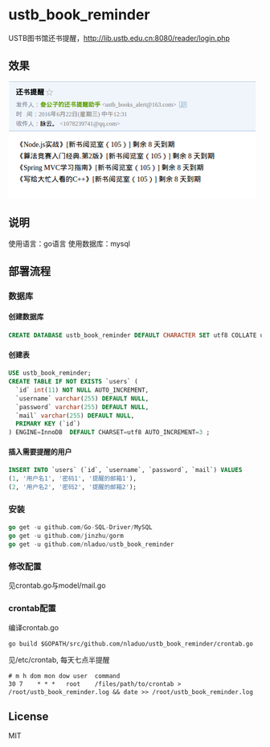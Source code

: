 # ustb_book_reminder
USTB图书馆还书提醒，http://lib.ustb.edu.cn:8080/reader/login.php
## 效果
![](./result.png)
## 说明
使用语言：go语言
使用数据库：mysql

## 部署流程
### 数据库
#### 创建数据库
``` sql
CREATE DATABASE ustb_book_reminder DEFAULT CHARACTER SET utf8 COLLATE utf8_general_ci;
```
#### 创建表
``` sql
USE ustb_book_reminder;
CREATE TABLE IF NOT EXISTS `users` (
  `id` int(11) NOT NULL AUTO_INCREMENT,
  `username` varchar(255) DEFAULT NULL,
  `password` varchar(255) DEFAULT NULL,
  `mail` varchar(255) DEFAULT NULL,
  PRIMARY KEY (`id`)
) ENGINE=InnoDB  DEFAULT CHARSET=utf8 AUTO_INCREMENT=3 ;
```
#### 插入需要提醒的用户
``` sql
INSERT INTO `users` (`id`, `username`, `password`, `mail`) VALUES
(1, '用户名1', '密码1', '提醒的邮箱1'),
(2, '用户名2', '密码2', '提醒的邮箱2');
```

### 安装
``` go
go get -u github.com/Go-SQL-Driver/MySQL
go get -u github.com/jinzhu/gorm
go get -u github.com/nladuo/ustb_book_reminder
```

### 修改配置
见crontab.go与model/mail.go

### crontab配置
编译crontab.go
``` shell
go build $GOPATH/src/github.com/nladuo/ustb_book_reminder/crontab.go
```
见/etc/crontab, 每天七点半提醒
``` shell
# m h dom mon dow user	command
30 7	* * *	root	/files/path/to/crontab > /root/ustb_book_reminder.log && date >> /root/ustb_book_reminder.log
```

## License
MIT
